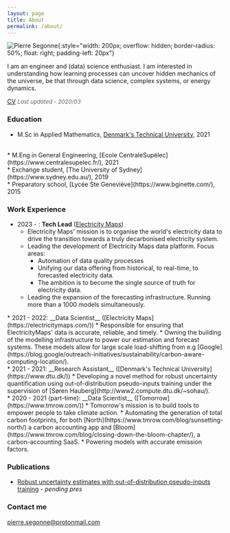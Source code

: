 ```yaml
---
layout: page
title: About
permalink: /about/
---
```


![Pierre Segonne](../resources/me.jpeg){:style="width: 200px; overflow: hidden; border-radius: 50%; float: right; padding-left: 20px"}

I am an engineer and (data) science enthusiast. I am interested in understanding how learning processes can uncover hidden mechanics of the universe, be that through data science, complex systems, or energy dynamics.

[CV](../resources/CV_PierreSegonne.pdf) <span style="color: #666; font-size: 13px; font-style: italic;">Last updated - 2020/03</span>

### Education

* M.Sc in Applied Mathematics, [Denmark's Technical University](https://www.dtu.dk/), 2021
<br>
* M.Eng in General Engineering, [Ecole CentraleSupélec](https://www.centralesupelec.fr/), 2021
<br>
* Exchange student, [The University of Sydney](https://www.sydney.edu.au/), 2019
<br>
* Preparatory school, [Lycée Ste Geneviève](https://www.bginette.com/), 2015

### Work Experience

* 2023 - : __Tech Lead__ ([Electricity Maps](https://electricitymaps.com/))
  * Electricity Maps' mission is to organise the world's electricity data to drive the transition towards a truly decarbonised electricity system.
  * Leading the development of Electricity Maps data platform. Focus areas:
    * Automation of data quality processes
    * Unifying our data offering from historical, to real-time, to forecasted electricity data.
    * The ambition is to become the single source of truth for electricity data.
  * Leading the expansion of the forecasting infrastructure. Running more than a 1000 models simultaneously.
<div></div>
* 2021 - 2022: __Data Scientist__ ([Electricity Maps](https://electricitymaps.com/))
  * Responsible for ensuring that ElectricityMaps' data is accurate, reliable, and timely.
  * Owning the building of the modelling infrastructure to power our estimation and forecast systems. These models allow for large scale load-shifting from e.g [Google](https://blog.google/outreach-initiatives/sustainability/carbon-aware-computing-location/).
<div></div>
* 2021 - 2021: __Research Assistant__ ([Denmark's Technical University](https://www.dtu.dk/))
  * Developing a novel method for robust uncertainty quantification using out-of-distribution pseudo-inputs training under the supervision of [Søren Hauberg](http://www2.compute.dtu.dk/~sohau/).
<div></div>
* 2020 - 2021 (part-time): __Data Scientist__ ([Tomorrow](https://www.tmrow.com/))
  * Tomorrow's mission is to build tools to empower people to take climate action.
  * Automating the generation of total carbon footprints, for both [North](https://www.tmrow.com/blog/sunsetting-north/) a carbon accounting app and [Bloom](https://www.tmrow.com/blog/closing-down-the-bloom-chapter/), a carbon-accounting SaaS.
  * Powering models with accurate emission factors.

### Publications

* [Robust uncertainty estimates with out-of-distribution pseudo-inputs training](https://arxiv.org/abs/2201.05890) - _pending pres_

### Contact me

[pierre.segonne@protonmail.com](mailto:pierre.segonne@protonmail.com)